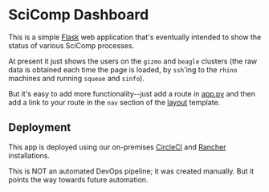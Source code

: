 # SciComp Dashboard

This is a simple [Flask](http://flask.pocoo.org/) web application
that's eventually intended to show the status of various SciComp
processes.

At present it just shows the users on the `gizmo` and `beagle`
clusters (the raw data is obtained each time the page is loaded,
by `ssh`'ing to the `rhino` machines and running `squeue` and `sinfo`).

But it's easy to add more functionality--just add a route in
[app.py](app.py) and then add a link to your route in the
`nav` section of the [layout](templates/layout.html) template.


## Deployment

This app is deployed using our on-premises [CircleCI](https://circle.fhcrc.org)
and [Rancher](https://ponderosa.fhcrc.org)
installations.

This is NOT an automated DevOps pipeline; it was created manually. But it
points the way towards future automation.
